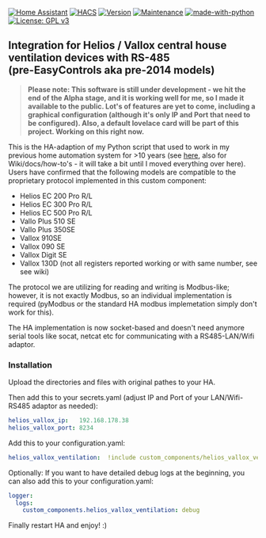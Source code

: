 [![Home Assistant](https://img.shields.io/badge/Home%20Assistant-%2341BDF5.svg)](https://www.home-assistant.io)
[![HACS](https://img.shields.io/badge/HACS-not_yet-red.svg)](https://github.com/hacs)
[![Version](https://img.shields.io/badge/Version-v2024.12.01beta-green.svg)](https://github.com/Tom-Bom-badil/home-assistant_helios-vallox/releases)
[![Maintenance](https://img.shields.io/badge/Maintained%3F-yes-green.svg)](https://GitHub.com/Tom-Bom-badil/home-assistant_helios-vallox/graphs/commit-activity)
[![made-with-python](https://img.shields.io/badge/Made%20with-Python-1f425f.svg)](https://www.python.org/)
[![License: GPL v3](https://img.shields.io/badge/License-GPLv3-blue.svg)](https://www.gnu.org/licenses/gpl-3.0)

## Integration for Helios / Vallox central house ventilation devices with RS-485<br/><smnall>(pre-EasyControls aka pre-2014 models)</small>


> **Please note: This software is still under development - we hit the end of the Alpha stage, and it is working well for me, so I made it available to the public. Lot's of features are yet to come, including a graphical configuration (although it's only IP and Port that need to be configured). Also, a default lovelace card will be part of this project. Working on this right now.**


This is the HA-adaption of my Python script that used to work in my previous home automation system for >10 years (see [here](https://github.com/Tom-Bom-badil/helios/wiki), also for Wiki/docs/how-to's - it will take a bit until I moved everything over here). Users have confirmed that the following models are compatible to the proprietary protocol implemented in this custom component:

- Helios EC 200 Pro R/L
- Helios EC 300 Pro R/L
- Helios EC 500 Pro R/L
- Vallo Plus 510 SE
- Vallo Plus 350SE
- Vallox 910SE
- Vallox 090 SE
- Vallox Digit SE
- Vallox 130D (not all registers reported working or with same number, see see wiki)

The protocol we are utilizing for reading and writing is Modbus-like; however, it is not exactly Modbus, so an individual implementation is required (pyModbus or the standard HA modbus implemetation simply don't work for this).

The HA implementation is now socket-based and doesn't need anymore serial tools like socat, netcat etc for communicating with a RS485-LAN/Wifi adaptor.

### Installation

Upload the directories and files with original pathes to your HA.

Then add this to your secrets.yaml (adjust IP and Port of your LAN/Wifi-RS485 adaptor as needed):
```yaml
helios_vallox_ip:   192.168.178.38
helios_vallox_port: 8234
```

Add this to your configuration.yaml:
```yaml
helios_vallox_ventilation:  !include custom_components/helios_vallox_ventilation/configuration.yaml
```

Optionally: If you want to have detailed debug logs at the beginning, you can also add this to your configuration.yaml:
```yaml
logger:
  logs:
    custom_components.helios_vallox_ventilation: debug
```

Finally restart HA and enjoy! :)
